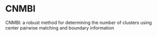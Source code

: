 # CNMBI
CNMBI: a robust method for determining the number of clusters using center pairwise matching and boundary information 
